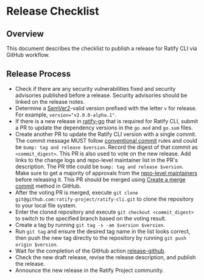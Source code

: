 # Release Checklist

## Overview

This document describes the checklist to publish a release for Ratify CLI via GitHub workflow.

## Release Process

- Check if there are any security vulnerabilities fixed and security advisories published before a release. Security advisories should be linked on the release notes.
- Determine a [SemVer2](https://semver.org/)-valid version prefixed with the letter `v` for release. For example, `version="v2.0.0-alpha.1"`.
- If there is a new release in [ratify-go](https://github.com/ratify-project/ratify-go) that is required for Ratify CLI, submit a PR to update the dependency versions in the `go.mod` and `go.sum` files.
- Create another PR to update the Ratify CLI version with a single commit. The commit message MUST follow [conventional commit](https://www.conventionalcommits.org/en/v1.0.0/) rules and could be `bump: tag and release $version`. Record the digest of that commit as `<commit_digest>`. This PR is also used to vote on the new release. Add links to the change logs and repo-level maintainer list in the PR's description. The PR title could be `bump: tag and release $version`. Make sure to get a majority of approvals from the [repo-level maintainers](MAINTAINERS) before releasing it. This PR should be merged using [Create a merge commit](https://docs.github.com/repositories/configuring-branches-and-merges-in-your-repository/configuring-pull-request-merges/about-merge-methods-on-github) method in GitHub. 
- After the voting PR is merged, execute `git clone git@github.com:ratify-project/ratify-cli.git` to clone the repository to your local file system.
- Enter the cloned repository and execute `git checkout <commit_digest>` to switch to the specified branch based on the voting result.
- Create a tag by running `git tag -s -am $version $version`.
- Run `git tag` and ensure the desired tag name in the list looks correct, then push the new tag directly to the repository by running `git push origin $version`.
- Wait for the completion of the GitHub action [release-github](https://github.com/ratify-project/ratify-cli/actions/workflows/release-github.yml).
- Check the new draft release, revise the release description, and publish the release.
- Announce the new release in the Ratify Project community.
